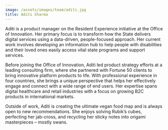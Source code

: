 ```yaml
---
image: /assets/images/team/aditi.jpg
title: Aditi Sharma
---
```


Aditi is a product manager on the Resident Experience initiative at the Office of Innovation. Her primary focus is to transform how the State delivers digital services using a data-driven, people-focused approach. Her current work involves developing an information hub to help people with disabilities and their loved ones easily access vital state programs and support services.

Before joining the Office of Innovation, Aditi led product strategy efforts at a leading consulting firm, where she partnered with Fortune 50 clients to bring innovative platform products to life. With professional experience in four countries, she brings a unique perspective that helps her effectively engage and connect with a wide range of end users. Her expertise spans digital healthcare and retail industries with a focus on growing B2C products in international markets. 

Outside of work, Aditi is creating the ultimate vegan food map and is always open to new recommendations. She enjoys solving Rubik’s cubes, perfecting her jab-cross, and recycling her sticky notes into origami masterpieces – mostly swans.
